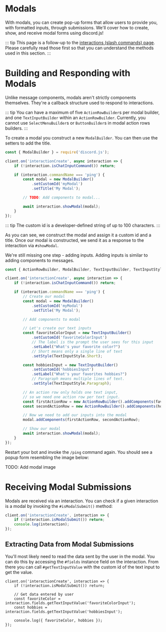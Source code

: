 # Modals

With modals, you can create pop-up forms that allow users to provide you, with formatted inputs, through submissions. We'll cover how to create, show, and receive modal forms using discord.js!

::: tip
This page is a follow-up to the [interactions (slash commands) page](/interactions/slash-commands.md). Please carefully read those first so that you can understand the methods used in this section.
:::

# Building and Responding with Modals

Unlike message components, modals aren't strictly components themselves. They're a callback structure used to respond to interactions.

::: tip
You can have a maximum of five `ActionRowBuilder`s per modal builder, and one `TextInputBuilder` within an `ActionRowBuilder`. Currently, you cannot use `SelectMenuBuilder`s or `ButtonBuilder`s in modal action rows builders.
:::

To create a modal you construct a new `ModalBuilder`. You can then use the setters to add the title.

```js {1,7-13}
const { ModalBuilder } = require('discord.js');

client.on('interactionCreate', async interaction => {
	if (!interaction.isChatInputCommand()) return;

	if (interaction.commandName === 'ping') {
		const modal = new ModalBuilder()
			.setCustomId('myModal')
			.setTitle('My Modal');

		// TODO: Add components to modal...

		await interaction.showModal(modal);
	}
});
```
::: tip
The custom id is a developer-defined string of up to 100 characters.
:::

As you can see, we construct the modal and assign it a custom id and a title. Once our modal is constructed, we send it as a response to the interaction via `#showModal`.

We're still missing one step - adding inputs. Adding inputs is similar to adding components to messages.

```js {1,12-34}
const { ActionRowBuilder, ModalBuilder, TextInputBuilder, TextInputStyle } = require('discord.js');

client.on('interactionCreate', async interaction => {
	if (!interaction.isChatInputCommand()) return;

	if (interaction.commandName === 'ping') {
		// Create our modal
		const modal = new ModalBuilder()
			.setCustomId('myModal')
			.setTitle('My Modal');

		// Add components to modal

		// Let's create our text inputs
		const favoriteColorInput = new TextInputBuilder()
			.setCustomId('favoriteColorInput')
		    // The label is the prompt the user sees for this input
			.setLabel("What's your favorite color?")
		    // Short means only a single line of text
			.setStyle(TextInputStyle.Short);

		const hobbiesInput = new TextInputBuilder()
			.setCustomId('hobbiesInput')
			.setLabel("What's your favorites hobbies?")
		    // Paragraph means multiple lines of text.
			.setStyle(TextInputStyle.Paragraph);

		// An action row only holds one text input,
		// so we need one action row per text input.
		const firstActionRow = new ActionRowBuilder().addComponents(favoriteColorInput);
		const secondActionRow = new ActionRowBuilder().addComponents(hobbiesInput);

		// Now we need to add our inputs into the modal
		modal.addComponents(firstActionRow, secondActionRow);

		// Show our modal
		await interaction.showModal(modal);
	}
});
```

Restart your bot and invoke the `/ping` command again. You should see a popup form resembling the image below:

TODO: Add modal image

# Receiving Modal Submissions

Modals are received via an interaction. You can check if a given interaction is a modal by invoking the `#isModalSubmit()` method:

```js {2}
client.on('interactionCreate', interaction => {
	if (!interaction.isModalSubmit()) return;
	console.log(interaction);
});
```

## Extracting Data from Modal Submissions

You'll most likely need to read the data sent by the user in the modal. You can do this by accessing the `#fields` instance field on the interaction. From there you can call `#getTextInputValue` with the custom id of the text input to get the value.

```js{4-8}
client.on('interactionCreate', interaction => {
	if (!interaction.isModalSubmit()) return;

	// Get data entered by user
	const favoriteColor = interaction.fields.getTextInputValue('favoriteColorInput');
	const hobbies = interaction.fields.getTextInputValue('hobbiesInput');

	console.log({ favoriteColor, hobbies });
});
```


